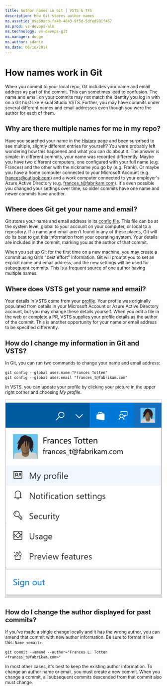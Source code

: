 ```yaml
---
title: Author names in Git | VSTS & TFS
description: How Git stores author names
ms.assetid: 09e60acb-fa48-4843-9f5d-5dfed981f467
ms.prod: vs-devops-alm
ms.technology: vs-devops-git 
ms.manager: douge
ms.author: sdanie
ms.date: 06/16/2017
---
```


# How names work in Git

When you commit to your local repo, Git includes your name and email address as part of the commit.
This can sometimes lead to confusion.
The name and email on your commits may not match the identity you log in with on a Git host like Visual Studio VSTS.
Further, you may have commits under several different names and email addresses even though you were the author for each of them.

## Why are there multiple names for me in my repo?

Have you searched your name in the [History](../commit-history.md) page and been surprised to see multiple, slightly different entries for yourself?
You were probably left wondering how this happened and what you can do about it.
The answer is simple: in different commits, your name was recorded differently.
Maybe you have two different computers, one configured with your full name (e.g. Frances) and the other with the nickname you go by (e.g. Frank).
Or maybe you have a home computer connected to your Microsoft Account (e.g. frances@outlook.com) and a work computer connected to your employer's Azure Active Directory (e.g. frances_t@fabrikam.com).
It's even possible you changed your settings over time, so older commits have one name and newer commits have another.

## Where does Git get your name and email?

Git stores your name and email address in its [config file](https://git-scm.com/docs/git-config).
This file can be at the system level, global to your account on your computer, or local to a repository.
If a name and email aren't found in any of these places, Git will do its best to get this information from your operating system.
Your details are included in the commit, marking you as the author of that commit.

When you set up Git for the first time on a new machine, you may create a commit using Git's "best effort" information.
Git will prompt you to set an explicit name and email address, and the new settings will be used for subsequent commits.
This is a frequent source of one author having multiple names.

## Where does VSTS get your name and email?

Your details in VSTS come from your [profile](https://app.vssps.visualstudio.com/profile/view).
Your profile was originally populated from details in your Microsoft Account or Azure Active Directory account, but you may change these details yourself.
When you edit a file in the web or complete a PR, VSTS supplies your profile details as the author of the commit.
This is another opportunity for your name or email address to be specified differently.

## How do I change my information in Git and VSTS?

In Git, you can run two commands to change your name and email address:

```
git config --global user.name "Frances Totten"
git config --global user.email "frances_t@fabrikam.com"
```

In VSTS, you can update your profile by clicking your picture in the upper right corner and choosing *My profile*.

![My profile menu](../_img/me-menu.png)

## How do I change the author displayed for past commits?

If you've made a single change locally and it has the wrong author, you can amend that commit with new author information. Be sure to format it like this: `Name <email>`.

```
git commit --amend --author="Frances L. Totten <frances_t@fabrikam.com>"
```

In most other cases, it's best to keep the existing author information.
To change an author name or email, you must create a new commit.
When you change a commit, all subsequent commits descended from that commit also must change.
